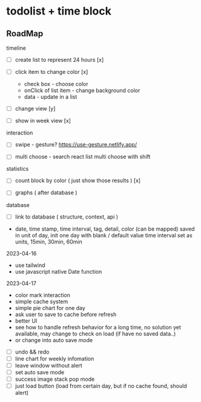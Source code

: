 # todolist + time block

## RoadMap

timeline 
- [ ] create list to represent 24 hours [x]
- [ ] click item to change color [x] 
    - check box - choose color
    - onClick of list item - change background color
    - data - update in a list  
- [ ] change view [y]
- [ ] show in week view [x]


interaction
- [ ] swipe - gesture? https://use-gesture.netlify.app/
- [ ] multi choose - search react list multi choose with shift


statistics
- [ ] count block by color ( just show those results ) [x]
- [ ] graphs ( after database )


database
- [ ] link to database ( structure, context, api )
- date, time stamp, time interval, tag, detail, color (can be mapped) 
saved in unit of day, init one day with blank / default value 
time interval set as units, 15min, 30min, 60min 


2023-04-16
- use tailwind 
- use javascript native Date function

2023-04-17
- color mark interaction 
- simple cache system
- simple pie chart for one day 
- ask user to save to cache before refresh
- better UI
- see how to handle refresh behavior for a long time, no solution yet available, may change to check on load (if have no saved data..)
- or change into auto save mode

- [ ] undo && redo
- [ ] line chart for weekly infomation
- [ ] leave window without alert
- [ ] set auto save mode
- [ ] success image stack pop mode 
- [ ] just load button (load from certain day, but if no cache found, should alert)
